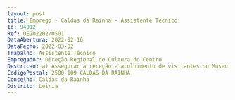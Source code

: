 ```yaml
--- 
layout: post
title: Emprego - Caldas da Rainha - Assistente Técnico
Id: 94012
Ref: OE202202/0501
DataAbertura: 2022-02-16
DataFecho: 2022-03-02
Trabalho: Assistente Técnico
Empregador: Direção Regional de Cultura do Centro
Descricao: a) Assegurar a receção e acolhimento de visitantes no Museu José Malhoa b) Assegurar o serviço de bilheteira e de loja c) Orientar, encaminhar e prestar informações de carater geral d) Executar as tarefas de vigilância e segurança ao longo dos percursos de visita e) Zelar pela integridade do património do espaço f) Assegurar o apoio à produção de exposições, eventos e outras iniciativas g) Assegurar ações de serviços educativos h) Assegurar as visitas guiadas no museu.
CodigoPostal: 2500-109 CALDAS DA RAINHA
Concelho: Caldas da Rainha
Distrito: Leiria
--- 
```

